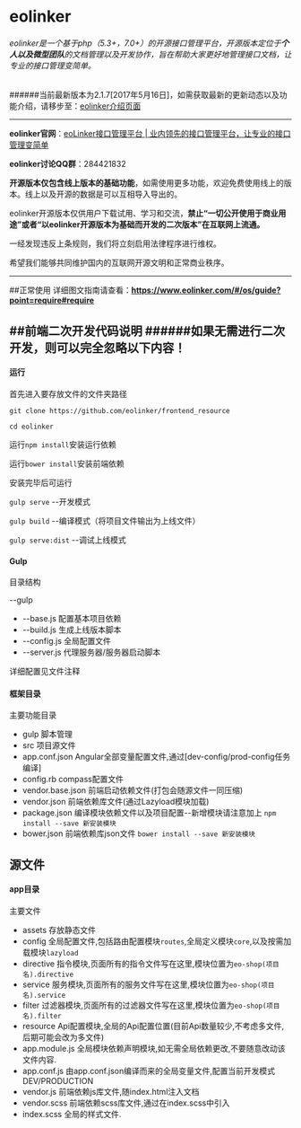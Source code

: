 ﻿# eolinker

###### eolinker是一个基于php（5.3+，7.0+）的开源接口管理平台，开源版本定位于**个人以及微型团队**的文档管理以及开发协作，旨在帮助大家更好地管理接口文档，让专业的接口管理变简单。

######当前最新版本为2.1.7[2017年5月16日]，如需获取最新的更新动态以及功能介绍，请移步至：[eolinker介绍页面](https://www.eolinker.com/#/os/download "eolinker介绍页面")

---

**eolinker官网**：[eoLinker接口管理平台 | 业内领先的接口管理平台，让专业的接口管理变简单](https://www.eolinker.com "eoLinker接口管理平台 | 业内领先的接口管理平台，让专业的接口管理变简单")

**eolinker讨论QQ群**：284421832

**开源版本仅包含线上版本的基础功能**，如需使用更多功能，欢迎免费使用线上的版本。线上以及开源的数据是可以互相导入导出的。

eolinker开源版本仅供用户下载试用、学习和交流，**禁止“一切公开使用于商业用途”或者“以eolinker开源版本为基础而开发的二次版本”在互联网上流通。**

一经发现违反上条规则，我们将立刻启用法律程序进行维权。

希望我们能够共同维护国内的互联网开源文明和正常商业秩序。

---

##正常使用
详细图文指南请查看：**https://www.eolinker.com/#/os/guide?point=require#require**


##前端二次开发代码说明
######如果无需进行二次开发，则可以完全忽略以下内容！
---
#### 运行
首先进入要存放文件的文件夹路径

`git clone https://github.com/eolinker/frontend_resource`

`cd eolinker`

运行`npm install`安装运行依赖

运行`bower install`安装前端依赖

安装完毕后可运行

`gulp serve` --开发模式

`gulp build` --编译模式（将项目文件输出为上线文件）

`gulp serve:dist` --调试上线模式

#### Gulp

目录结构

--gulp

* --base.js    配置基本项目依赖
* --build.js   生成上线版本脚本
* --config.js  全局配置文件
* --server.js  代理服务器/服务器启动脚本

详细配置见文件注释

#### 框架目录

主要功能目录

* gulp 脚本管理
* src  项目源文件
* app.conf.json  Angular全部变量配置文件,通过[dev-config/prod-config任务编译]
* config.rb compass配置文件
* vendor.base.json 前端启动依赖文件(打包会随源文件一同压缩)
* vendor.json  前端依赖库文件(通过Lazyload模块加载)
* package.json 编译模块依赖文件以及项目配置--新增模块请注意加上 `npm install --save 新安装模块`
* bower.json 前端依赖库json文件 `bower install --save 新安装模块`

## 源文件

#### app目录

主要文件

* assets 存放静态文件
* config 全局配置文件,包括路由配置模块`routes`,全局定义模块`core`,以及按需加载模块`lazyload`
* directive 指令模块,页面所有的指令文件写在这里,模块位置为`eo-shop(项目名).directive`
* service 服务模块,页面所有的服务文件写在这里,模块位置为`eo-shop(项目名).service`
* filter 过滤器模块,页面所有的过滤器文件写在这里,模块位置为`eo-shop(项目名).filter`
* resource Api配置模块,全局的Api配置位置(目前Api数量较少,不考虑多文件,后期可能会改为多文件)
* app.module.js 全局模块依赖声明模块,如无需全局依赖更改,不要随意改动该文件内容.
* app.conf.js 由app.conf.json编译而来的全局变量文件,配置当前开发模式DEV/PRODUCTION
* vendor.js 前端依赖js库文件,随index.html注入文档
* vendor.scss 前端依赖scss库文件,通过在index.scss中引入
* index.scss 全局的样式文件.


